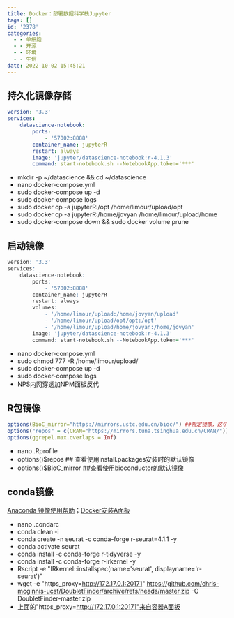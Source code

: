 ```yaml
---
title: Docker：部署数据科学栈Jupyter
tags: []
id: '2378'
categories:
  - - 单细胞
  - - 开源
  - - 环境
  - - 生信
date: 2022-10-02 15:45:21
---
```


## 持久化镜像存储

```yml
version: '3.3'
services:
    datascience-notebook:
        ports:
            - '57002:8888'
        container_name: jupyterR
        restart: always
        image: 'jupyter/datascience-notebook:r-4.1.3'
        command: start-notebook.sh --NotebookApp.token='***'
```

*   mkdir -p ~/datascience && cd ~/datascience
*   nano docker-compose.yml
*   sudo docker-compose up -d
*   sudo docker-compose logs
*   sudo docker cp -a jupyterR:/opt /home/limour/upload/opt
*   sudo docker cp -a jupyterR:/home/jovyan /home/limour/upload/home
*   sudo docker-compose down && sudo docker volume prune

## 启动镜像

```R
version: '3.3'
services:
    datascience-notebook:
        ports:
            - '57002:8888'
        container_name: jupyterR
        restart: always
        volumes:
            - '/home/limour/upload:/home/jovyan/upload'
            - '/home/limour/upload/opt/opt:/opt'
            - '/home/limour/upload/home/jovyan:/home/jovyan'
        image: 'jupyter/datascience-notebook:r-4.1.3'
        command: start-notebook.sh --NotebookApp.token='***'
```

*   nano docker-compose.yml
*   sudo chmod 777 -R /home/limour/upload/
*   sudo docker-compose up -d
*   sudo docker-compose logs
*   NPS内网穿透加NPM面板反代

## R包镜像

```R
options(BioC_mirror="https://mirrors.ustc.edu.cn/bioc/") ##指定镜像，这个是中国科技大学镜像
options("repos" = c(CRAN="https://mirrors.tuna.tsinghua.edu.cn/CRAN/")) ##指定install.packages安装镜像，这个是清华镜像
options(ggrepel.max.overlaps = Inf)
```

*   nano .Rprofile
*   options()$repos ## 查看使用install.packages安装时的默认镜像
*   options()$BioC\_mirror ##查看使用bioconductor的默认镜像

## conda镜像

[Anaconda 镜像使用帮助](https://mirror.tuna.tsinghua.edu.cn/help/anaconda/)；[Docker安装A面板](https://occdn.limour.top/2285.html)

*   nano .condarc
*   conda clean -i
*   conda create -n seurat -c conda-forge r-seurat=4.1.1 -y
*   conda activate seurat
*   conda install -c conda-forge r-tidyverse -y
*   conda install -c conda-forge r-irkernel -y
*   Rscript -e "IRkernel::installspec(name='seurat', displayname='r-seurat')"
*   wget -e "https\_proxy=http://172.17.0.1:20171" https://github.com/chris-mcginnis-ucsf/DoubletFinder/archive/refs/heads/master.zip -O DoubletFinder-master.zip
*   上面的"https\_proxy=http://172.17.0.1:20171"来自容器A面板